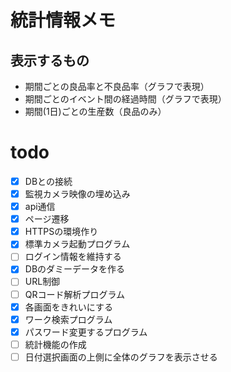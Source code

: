 # 統計情報メモ

## 表示するもの
- 期間ごとの良品率と不良品率（グラフで表現）
- 期間ごとのイベント間の経過時間（グラフで表現）
- 期間(1日)ごとの生産数（良品のみ）


# todo
- [x] DBとの接続
- [x] 監視カメラ映像の埋め込み
- [x] api通信
- [x] ページ遷移
- [x] HTTPSの環境作り
- [x] 標準カメラ起動プログラム
- [ ] ログイン情報を維持する
- [x] DBのダミーデータを作る
- [ ] URL制御
- [ ] QRコード解析プログラム
- [x] 各画面をきれいにする
- [x] ワーク検索プログラム
- [x] パスワード変更するプログラム
- [ ] 統計機能の作成
- [ ] 日付選択画面の上側に全体のグラフを表示させる
